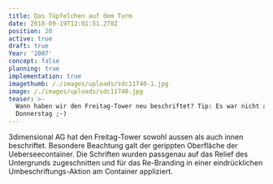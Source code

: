 ```yaml
---
title: Das Tüpfelchen auf dem Turm
date: 2018-09-19T12:01:51.270Z
position: 20
active: true
draft: true
Year: '2007'
concept: false
planning: true
implementation: true
imagethumb: /./images/uploads/sdc11740-1.jpg
image: /./images/uploads/sdc11740.jpg
teaser: >-
  Wann haben wir den Freitag-Tower neu beschriftet? Tip: Es war nicht an einem
  Donnerstag ;-)
---
```

3dimensional AG hat den Freitag-Tower sowohl aussen als auch innen beschriftet. Besondere Beachtung galt der gerippten Oberfläche der Ueberseecontainer. Die Schriften wurden passgenau auf das Relief des Untergrunds zugeschnitten und für das Re-Branding in einer eindrücklichen Umbeschriftungs-Aktion am Container appliziert.
